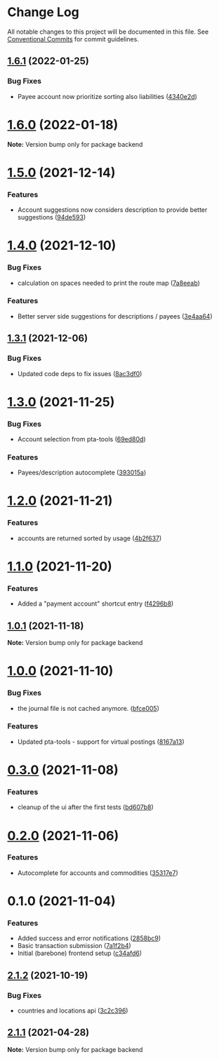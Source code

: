 # Change Log

All notable changes to this project will be documented in this file.
See [Conventional Commits](https://conventionalcommits.org) for commit guidelines.

## [1.6.1](https://github.com/kajyr/k-ledger-ui/compare/v1.6.0...v1.6.1) (2022-01-25)


### Bug Fixes

* Payee account now prioritize sorting also liabilities ([4340e2d](https://github.com/kajyr/k-ledger-ui/commit/4340e2d353cade3ebf2e60e92dcd1328a89e5dd4))





# [1.6.0](https://github.com/kajyr/k-ledger-ui/compare/v1.5.0...v1.6.0) (2022-01-18)

**Note:** Version bump only for package backend





# [1.5.0](https://github.com/kajyr/k-ledger-ui/compare/v1.4.0...v1.5.0) (2021-12-14)


### Features

* Account suggestions now considers description to provide better suggestions ([94de593](https://github.com/kajyr/k-ledger-ui/commit/94de59321fa1d1643f81c89a62f0727d12530f4e))





# [1.4.0](https://github.com/kajyr/k-ledger-ui/compare/v1.3.1...v1.4.0) (2021-12-10)

### Bug Fixes

- calculation on spaces needed to print the route map ([7a8eeab](https://github.com/kajyr/k-ledger-ui/commit/7a8eeab561f5e3cca6413dc6846b2836bd8998b1))

### Features

- Better server side suggestions for descriptions / payees ([3e4aa64](https://github.com/kajyr/k-ledger-ui/commit/3e4aa64d0c7ad90887794836db1d366401f51547))

## [1.3.1](https://github.com/kajyr/diario.blue/compare/v1.3.0...v1.3.1) (2021-12-06)

### Bug Fixes

- Updated code deps to fix issues ([8ac3df0](https://github.com/kajyr/diario.blue/commit/8ac3df09b5c9391c3a9afdae224e1cc31f9e2830))

# [1.3.0](https://github.com/kajyr/diario.blue/compare/v1.2.1...v1.3.0) (2021-11-25)

### Bug Fixes

- Account selection from pta-tools ([69ed80d](https://github.com/kajyr/diario.blue/commit/69ed80d0e115614f3931416438074e907576b730))

### Features

- Payees/description autocomplete ([393015a](https://github.com/kajyr/diario.blue/commit/393015a50d72d2b25ec6c269d9a8ddb9e72cc85f))

# [1.2.0](https://github.com/kajyr/diario.blue/compare/v1.1.0...v1.2.0) (2021-11-21)

### Features

- accounts are returned sorted by usage ([4b2f637](https://github.com/kajyr/diario.blue/commit/4b2f6371a360d1089d22fade19e7ca7a93812aa0))

# [1.1.0](https://github.com/kajyr/diario.blue/compare/v1.0.1...v1.1.0) (2021-11-20)

### Features

- Added a "payment account" shortcut entry ([f4296b8](https://github.com/kajyr/diario.blue/commit/f4296b8a5e2a61e8f499bff4b2d1ac325dd5f157))

## [1.0.1](https://github.com/kajyr/diario.blue/compare/v1.0.0...v1.0.1) (2021-11-18)

**Note:** Version bump only for package backend

# [1.0.0](https://github.com/kajyr/diario.blue/compare/v0.3.0...v1.0.0) (2021-11-10)

### Bug Fixes

- the journal file is not cached anymore. ([bfce005](https://github.com/kajyr/diario.blue/commit/bfce005d1e305364871a8e218490304012090149))

### Features

- Updated pta-tools - support for virtual postings ([8167a13](https://github.com/kajyr/diario.blue/commit/8167a131164ba5835b9ce20264e1181123855e89))

# [0.3.0](https://github.com/kajyr/diario.blue/compare/v0.2.0...v0.3.0) (2021-11-08)

### Features

- cleanup of the ui after the first tests ([bd607b8](https://github.com/kajyr/diario.blue/commit/bd607b80eaea1badc3c1e8b57f7fd7a8fc15ebf2))

# [0.2.0](https://github.com/kajyr/diario.blue/compare/v0.1.2...v0.2.0) (2021-11-06)

### Features

- Autocomplete for accounts and commodities ([35317e7](https://github.com/kajyr/diario.blue/commit/35317e750a846d68eb9f30b22f1a591deb639cd1))

# 0.1.0 (2021-11-04)

### Features

- Added success and error notifications ([2858bc9](https://github.com/kajyr/diario.blue/commit/2858bc999fdc65e2a1cfcab8c8babafc191843df))
- Basic transaction submission ([7a1f2b4](https://github.com/kajyr/diario.blue/commit/7a1f2b4efba3ac2dce9edd8e4fce6041b970cf53))
- Initial (barebone) frontend setup ([c34afd6](https://github.com/kajyr/diario.blue/commit/c34afd6d1f04fddb4494f7a59ab8521c9db867b2))

## [2.1.2](https://github.com/kajyr/diario.blue/compare/v2.1.1...v2.1.2) (2021-10-19)

### Bug Fixes

- countries and locations api ([3c2c396](https://github.com/kajyr/diario.blue/commit/3c2c39674e2726ee1980f6fb73ec1da258cecf8d))

## [2.1.1](https://github.com/kajyr/diario.blue/compare/v2.1.0...v2.1.1) (2021-04-28)

**Note:** Version bump only for package backend
